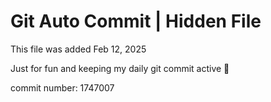 # Git Auto Commit | Hidden File

This file was added Feb 12, 2025

Just for fun and keeping my daily git commit active 🤪

commit number: 1747007
